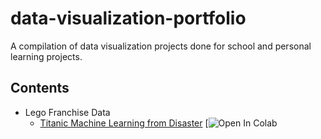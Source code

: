 # data-visualization-portfolio
A compilation of data visualization projects done for school and personal learning projects.

## Contents
- Lego Franchise Data
  - [Titanic Machine Learning from Disaster]() 
  [![Open In Colab](https://colab.research.google.com/drive/1ao-VQX0I5gXe5Sf59w0AtHDklJnr7rAP?usp=sharing)
